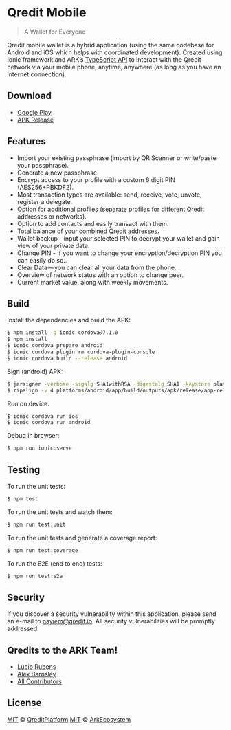# Qredit Mobile


> A Wallet for Everyone

Qredit mobile wallet is a hybrid application (using the same codebase for Android and iOS which helps with coordinated development). Created using Ionic framework and ARK’s [TypeScript API](https://github.com/ArkEcosystem/ark-ts) to interact with the Qredit network via your mobile phone, anytime, anywhere (as long as you have an internet connection).

## Download

- [Google Play](https://play.google.com/store/apps/details?id=io.qredit.wallet.mobile)
- [APK Release](https://github.com/HodlerCompany/mobile-wallet/releases)


## Features

- Import your existing passphrase (import by QR Scanner or write/paste your passphrase).
- Generate a new passphrase.
- Encrypt access to your profile with a custom 6 digit PIN (AES256+PBKDF2).
- Most transaction types are available: send, receive, vote, unvote, register a delegate.
- Option for additional profiles (separate profiles for different Qredit addresses or networks).
- Option to add contacts and easily transact with them.
- Total balance of your combined Qredit addresses.
- Wallet backup - input your selected PIN to decrypt your wallet and gain view of your private data.
- Change PIN - if you want to change your encryption/decryption PIN you can easily do so..
- Clear Data — you can clear all your data from the phone.
- Overview of network status with an option to change peer.
- Current market value, along with weekly movements.

## Build

Install the dependencies and build the APK:

```bash
$ npm install -g ionic cordova@7.1.0
$ npm install
$ ionic cordova prepare android
$ ionic cordova plugin rm cordova-plugin-console
$ ionic cordova build --release android
```

Sign (android) APK:

```bash
$ jarsigner -verbose -sigalg SHA1withRSA -digestalg SHA1 -keystore platforms/android/app/build/outputs/apk/release/my-release-key.keystore platforms/android/app/build/outputs/apk/release/app-release-unsigned.apk HodlerCompany
$ zipalign -v 4 platforms/android/app/build/outputs/apk/release/app-release-unsigned.apk Qredit.apk
```

Run on device:

```bash
$ ionic cordova run ios
$ ionic cordova run android
```

Debug in browser:

```bash
$ npm run ionic:serve
```

## Testing

To run the unit tests:
```bash
$ npm test
```

To run the unit tests and watch them:
```bash
$ npm run test:unit
```

To run the unit tests and generate a coverage report:
```bash
$ npm run test:coverage
```

To run the E2E (end to end) tests:
```bash
$ npm run test:e2e
```

## Security

If you discover a security vulnerability within this application, please send an e-mail to nayiem@qredit.io. All security vulnerabilities will be promptly addressed.

## Qredits to the ARK Team!

- [Lúcio Rubens](https://github.com/luciorubeens)
- [Alex Barnsley](https://github.com/alexbarnsley)
- [All Contributors](../../contributors)

## License

[MIT](LICENSE) © [QreditPlatform](https://qredit.io)
[MIT](LICENSE) © [ArkEcosystem](https://ark.io)
